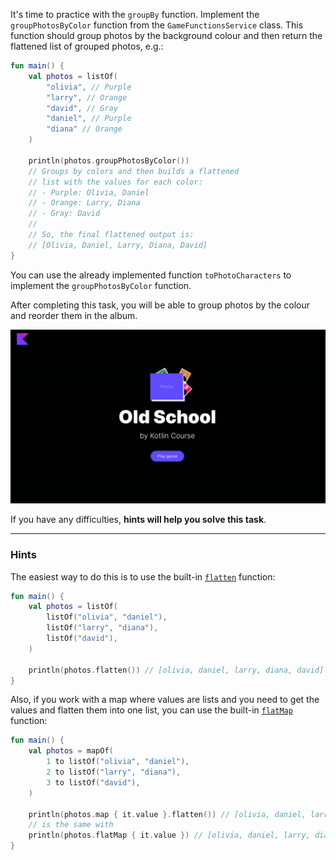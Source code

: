 It's time to practice with the `groupBy` function. 
Implement the `groupPhotosByColor` function from the `GameFunctionsService` class.
This function should group photos by the background colour and then return 
the flattened list of grouped photos, e.g.:
```kotlin
fun main() {
    val photos = listOf(
        "olivia", // Purple
        "larry", // Orange
        "david", // Gray
        "daniel", // Purple
        "diana" // Orange
    )

    println(photos.groupPhotosByColor())
    // Groups by colors and then builds a flattened 
    // list with the values for each color: 
    // - Purple: Olivia, Daniel
    // - Orange: Larry, Diana
    // - Gray: David
    //
    // So, the final flattened output is:
    // [Olivia, Daniel, Larry, Diana, David]
}
```

You can use the already implemented function `toPhotoCharacters` to implement the `groupPhotosByColor` function.

After completing this task, you will be able to group photos by the colour and reorder them in the album.

<div class="hint" title="Push me to view the expected state of the application after completing this task">

![Current state](../../utils/src/main/resources/images/old/school/states/state_3.gif)

</div>

If you have any difficulties, **hints will help you solve this task**.

----

### Hints

<div class="hint" title="Push me to learn how to flatten a list of lists">

The easiest way to do this is to use the built-in [`flatten`](https://kotlinlang.org/api/latest/jvm/stdlib/kotlin.collections/flatten.html) function:
```kotlin
fun main() {
    val photos = listOf(
        listOf("olivia", "daniel"),
        listOf("larry", "diana"),
        listOf("david"),
    )

    println(photos.flatten()) // [olivia, daniel, larry, diana, david]
}
```

Also, if you work with a map where values are lists and you need to get the values and flatten them into one list,
you can use the built-in [`flatMap`](https://kotlinlang.org/api/latest/jvm/stdlib/kotlin.collections/flat-map.html) function:
```kotlin
fun main() {
    val photos = mapOf(
        1 to listOf("olivia", "daniel"),
        2 to listOf("larry", "diana"),
        3 to listOf("david"),
    )

    println(photos.map { it.value }.flatten()) // [olivia, daniel, larry, diana, david]
    // is the same with 
    println(photos.flatMap { it.value }) // [olivia, daniel, larry, diana, david]
}
```
</div>
